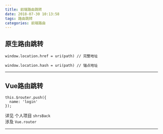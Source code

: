 ```yaml
---
title: 前端路由跳转
date: 2018-07-30 10:13:58
tags: 路由跳转
categories: 前端路由
---
```

## 原生路由跳转
````
window.location.href = uri(path) // 完整地址

window.location.hash = uri(path) // 锚点地址
````

---

## Vue路由跳转
````
this.$router.push({
  name: 'login'
});
````
详见 个人项目 `shrsBack`  
涉及 `Vue.router`

---
